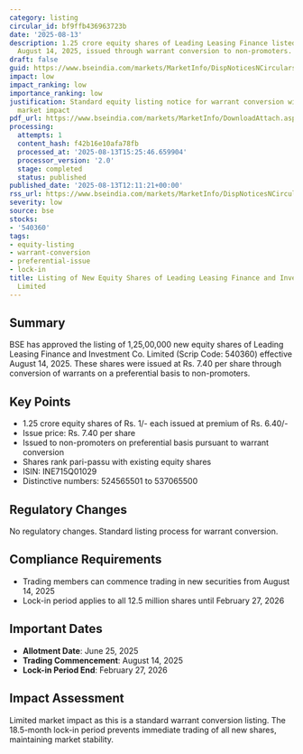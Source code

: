 ```yaml
---
category: listing
circular_id: bf9ffb436963723b
date: '2025-08-13'
description: 1.25 crore equity shares of Leading Leasing Finance listed on BSE effective
  August 14, 2025, issued through warrant conversion to non-promoters.
draft: false
guid: https://www.bseindia.com/markets/MarketInfo/DispNoticesNCirculars.aspx?Noticeid={B58264D9-D4C5-4B8F-A9AB-12AF09B1151E}&noticeno=20250813-42&dt=08/13/2025&icount=42&totcount=65&flag=0
impact: low
impact_ranking: low
importance_ranking: low
justification: Standard equity listing notice for warrant conversion with minimal
  market impact
pdf_url: https://www.bseindia.com/markets/MarketInfo/DownloadAttach.aspx?id=20250813-42&attachedId=
processing:
  attempts: 1
  content_hash: f42b16e10afa78fb
  processed_at: '2025-08-13T15:25:46.659904'
  processor_version: '2.0'
  stage: completed
  status: published
published_date: '2025-08-13T12:11:21+00:00'
rss_url: https://www.bseindia.com/markets/MarketInfo/DispNoticesNCirculars.aspx?Noticeid={B58264D9-D4C5-4B8F-A9AB-12AF09B1151E}&noticeno=20250813-42&dt=08/13/2025&icount=42&totcount=65&flag=0
severity: low
source: bse
stocks:
- '540360'
tags:
- equity-listing
- warrant-conversion
- preferential-issue
- lock-in
title: Listing of New Equity Shares of Leading Leasing Finance and Investment Co.
  Limited
---
```


## Summary

BSE has approved the listing of 1,25,00,000 new equity shares of Leading Leasing Finance and Investment Co. Limited (Scrip Code: 540360) effective August 14, 2025. These shares were issued at Rs. 7.40 per share through conversion of warrants on a preferential basis to non-promoters.

## Key Points

- 1.25 crore equity shares of Rs. 1/- each issued at premium of Rs. 6.40/-
- Issue price: Rs. 7.40 per share
- Issued to non-promoters on preferential basis pursuant to warrant conversion
- Shares rank pari-passu with existing equity shares
- ISIN: INE715Q01029
- Distinctive numbers: 524565501 to 537065500

## Regulatory Changes

No regulatory changes. Standard listing process for warrant conversion.

## Compliance Requirements

- Trading members can commence trading in new securities from August 14, 2025
- Lock-in period applies to all 12.5 million shares until February 27, 2026

## Important Dates

- **Allotment Date**: June 25, 2025
- **Trading Commencement**: August 14, 2025
- **Lock-in Period End**: February 27, 2026

## Impact Assessment

Limited market impact as this is a standard warrant conversion listing. The 18.5-month lock-in period prevents immediate trading of all new shares, maintaining market stability.